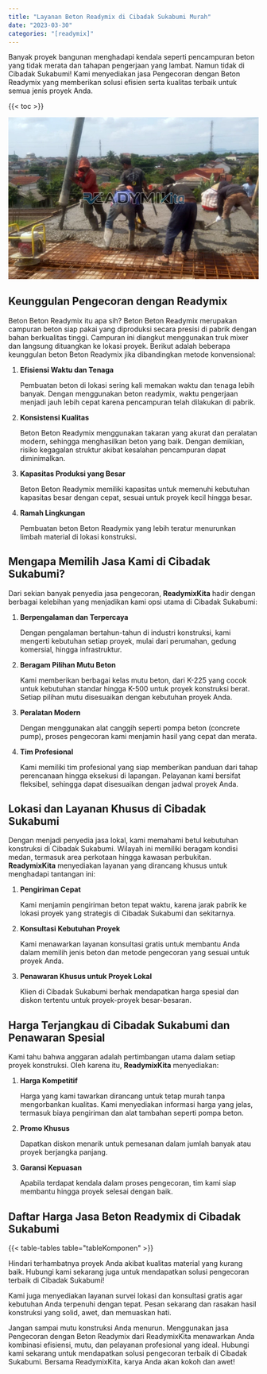 ```yaml
---
title: "Layanan Beton Readymix di Cibadak Sukabumi Murah"
date: "2023-03-30"
categories: "[readymix]"
---
```


Banyak proyek bangunan menghadapi kendala seperti pencampuran beton yang tidak merata dan tahapan pengerjaan yang lambat. Namun tidak di Cibadak Sukabumi! Kami menyediakan jasa Pengecoran dengan Beton Readymix yang memberikan solusi efisien serta kualitas terbaik untuk semua jenis proyek Anda.

{{< toc >}}

![Layanan Beton Readymix di Cibadak Sukabumi Murah](/images/readymix/cor-readymix-10.jpg)

## Keunggulan Pengecoran dengan Readymix

Beton Beton Readymix itu apa sih? Beton Beton Readymix merupakan campuran beton siap pakai yang diproduksi secara presisi di pabrik dengan bahan berkualitas tinggi. Campuran ini diangkut menggunakan truk mixer dan langsung dituangkan ke lokasi proyek. Berikut adalah beberapa keunggulan beton Beton Readymix jika dibandingkan metode konvensional:

1. **Efisiensi Waktu dan Tenaga**

   Pembuatan beton di lokasi sering kali memakan waktu dan tenaga lebih banyak. Dengan menggunakan beton readymix, waktu pengerjaan menjadi jauh lebih cepat karena pencampuran telah dilakukan di pabrik.

2. **Konsistensi Kualitas**

   Beton Beton Readymix menggunakan takaran yang akurat dan peralatan modern, sehingga menghasilkan beton yang baik. Dengan demikian, risiko kegagalan struktur akibat kesalahan pencampuran dapat diminimalkan.

3. **Kapasitas Produksi yang Besar**

   Beton Beton Readymix memiliki kapasitas untuk memenuhi kebutuhan kapasitas besar dengan cepat, sesuai untuk proyek kecil hingga besar.

4. **Ramah Lingkungan**

   Pembuatan beton Beton Readymix yang lebih teratur menurunkan limbah material di lokasi konstruksi.

## Mengapa Memilih Jasa Kami di Cibadak Sukabumi?

Dari sekian banyak penyedia jasa pengecoran, **ReadymixKita** hadir dengan berbagai kelebihan yang menjadikan kami opsi utama di Cibadak Sukabumi:

1. **Berpengalaman dan Terpercaya**

   Dengan pengalaman bertahun-tahun di industri konstruksi, kami mengerti kebutuhan setiap proyek, mulai dari perumahan, gedung komersial, hingga infrastruktur.

2. **Beragam Pilihan Mutu Beton**

   Kami memberikan berbagai kelas mutu beton, dari K-225 yang cocok untuk kebutuhan standar hingga K-500 untuk proyek konstruksi berat. Setiap pilihan mutu disesuaikan dengan kebutuhan proyek Anda.

3. **Peralatan Modern**

   Dengan menggunakan alat canggih seperti pompa beton (concrete pump), proses pengecoran kami menjamin hasil yang cepat dan merata.

4. **Tim Profesional**

   Kami memiliki tim profesional yang siap memberikan panduan dari tahap perencanaan hingga eksekusi di lapangan. Pelayanan kami bersifat fleksibel, sehingga dapat disesuaikan dengan jadwal proyek Anda.

## Lokasi dan Layanan Khusus di Cibadak Sukabumi

Dengan menjadi penyedia jasa lokal, kami memahami betul kebutuhan konstruksi di Cibadak Sukabumi. Wilayah ini memiliki beragam kondisi medan, termasuk area perkotaan hingga kawasan perbukitan. **ReadymixKita** menyediakan layanan yang dirancang khusus untuk menghadapi tantangan ini:

1. **Pengiriman Cepat**

   Kami menjamin pengiriman beton tepat waktu, karena jarak pabrik ke lokasi proyek yang strategis di Cibadak Sukabumi dan sekitarnya.

2. **Konsultasi Kebutuhan Proyek**

   Kami menawarkan layanan konsultasi gratis untuk membantu Anda dalam memilih jenis beton dan metode pengecoran yang sesuai untuk proyek Anda.

3. **Penawaran Khusus untuk Proyek Lokal**

   Klien di Cibadak Sukabumi berhak mendapatkan harga spesial dan diskon tertentu untuk proyek-proyek besar-besaran.

## Harga Terjangkau di Cibadak Sukabumi dan Penawaran Spesial

Kami tahu bahwa anggaran adalah pertimbangan utama dalam setiap proyek konstruksi. Oleh karena itu, **ReadymixKita** menyediakan:

1. **Harga Kompetitif**

   Harga yang kami tawarkan dirancang untuk tetap murah tanpa mengorbankan kualitas. Kami menyediakan informasi harga yang jelas, termasuk biaya pengiriman dan alat tambahan seperti pompa beton.

2. **Promo Khusus**

   Dapatkan diskon menarik untuk pemesanan dalam jumlah banyak atau proyek berjangka panjang.

3. **Garansi Kepuasan**

   Apabila terdapat kendala dalam proses pengecoran, tim kami siap membantu hingga proyek selesai dengan baik.

## Daftar Harga Jasa Beton Readymix di Cibadak Sukabumi

{{< table-tables table="tableKomponen" >}}

Hindari terhambatnya proyek Anda akibat kualitas material yang kurang baik. Hubungi kami sekarang juga untuk mendapatkan solusi pengecoran terbaik di Cibadak Sukabumi!

Kami juga menyediakan layanan survei lokasi dan konsultasi gratis agar kebutuhan Anda terpenuhi dengan tepat. Pesan sekarang dan rasakan hasil konstruksi yang solid, awet, dan memuaskan hati.

Jangan sampai mutu konstruksi Anda menurun. Menggunakan jasa Pengecoran dengan Beton Readymix dari ReadymixKita menawarkan Anda kombinasi efisiensi, mutu, dan pelayanan profesional yang ideal. Hubungi kami sekarang untuk mendapatkan solusi pengecoran terbaik di Cibadak Sukabumi. Bersama ReadymixKita, karya Anda akan kokoh dan awet!